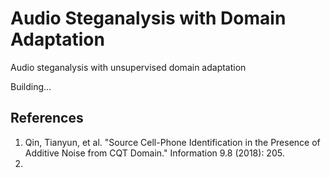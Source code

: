 # Audio Steganalysis with Domain Adaptation
Audio steganalysis with unsupervised domain adaptation

Building...


## References
1. Qin, Tianyun, et al. "Source Cell-Phone Identification in the Presence of Additive Noise from CQT Domain." Information 9.8 (2018): 205.
2. 
